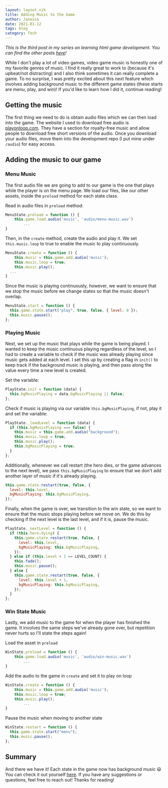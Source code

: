 ```yaml
---
layout: layout.njk
title: Adding Music to the Game
author: Janessa
date: 2021-01-12
tags: blog
category: Tech
---
```


_This is the third post in my series on learning html game development. You can find the other posts [here](/tags/#Game%20Dev)!_

While I don't play a lot of video games, video game music is honestly one of my favorite genres of music. I find it really great to work to (because it's upbeat/not distracting) and I also think sometimes it can really complete a game. To no surprise, I was pretty excited about this next feature which involves adding background music to the different game states (these starts are menu, play, and win)! If you'd like to learn how I did it, continue reading!

## Getting the music

The first thing we need to do is obtain audio files which we can then load into the game. The website I used to download free audio is [playonloop.com](https://www.playonloop.com/). They have a section for royalty-free music and allow people to download free short versions of the audio. Once you download your audio files, move them into the development repo (I put mine under `/audio`) for easy access.

## Adding the music to our game

### Menu Music

The first audio file we are going to add to our game is the one that plays while the player is on the menu page. We load our files, like our other assets, inside the `preload` method for each state class.

Read in audio files in `preload` method:

```js
MenuState.preload = function () {
    this.game.load.audio('music', 'audio/menu-music.wav')
        ...
}
```

Then, in the `create` method, create the audio and play it. We set `this.music.loop` to true to enable the music to play continuously.

```js
MenuState.create = function () {
    this.music = this.game.add.audio('music');
    this.music.loop = true;
    this.music.play();
  ...
}
```

Since the music is playing continuously, however, we want to ensure that we stop the music before we change states so that the music doesn't overlap.

```js
MenuState.start = function () {
  this.game.state.start("play", true, false, { level: 0 });
  this.music.pause();
};
```

### Playing Music

Next, we set up the music that plays while the game is being played. I wanted to keep the music continuous playing regardless of the level, so I had to create a variable to check if the music was already playing since music gets added at each level. I set this up by creating a flag in `init()` to keep track if the background music is playing, and then pass along the value every time a new level is created.

Set the variable:

```js
PlayState.init = function (data) {
  this.bgMusicPlaying = data.bgMusicPlaying || false;
};
```

Check if music is playing via our variable `this.bgMusicPlaying`, if not, play it and set the variable:

```js
PlayState._loadLevel = function (data) {
  if (this.bgMusicPlaying === false) {
    this.music = this.game.add.audio("background");
    this.music.loop = true;
    this.music.play();
    this.bgMusicPlaying = true;
  }
};
```

Additionally, whenever we call restart (the hero dies, or the game advances to the next level), we pass `this.bgMusicPlaying` to ensure that we don't add another layer of music if it's already playing.

```js
this.game.state.restart(true, false, {
  level: this.level,
  bgMusicPlaying: this.bgMusicPlaying,
});
```

Finally, when the game is over, we transition to the win state, so we want to ensure that the music stops playing before we move on. We do this by checking if the next level is the last level, and if it is, pause the music.

```js
PlayState._nextLevel = function () {
  if (this.hero.dying) {
    this.game.state.restart(true, false, {
      level: this.level,
      bgMusicPlaying: this.bgMusicPlaying,
    });
  } else if (this.level + 1 == LEVEL_COUNT) {
    this.fade();
    this.music.pause();
  } else {
    this.game.state.restart(true, false, {
      level: this.level + 1,
      bgMusicPlaying: this.bgMusicPlaying,
    });
  }
};
```

### Win State Music

Lastly, we add music to the game for when the player has finished the game. It involves the same steps we've already gone over, but repetition never hurts so I'll state the steps again!

Load the asset in `preload`

```js
WinState.preload = function () {
    this.game.load.audio('music', 'audio/win-music.wav')
        ...
}
```

Add the audio to the game in `create` and set it to play on loop

```js
WinState.create = function () {
    this.music = this.game.add.audio('music');
    this.music.loop = true;
    this.music.play();
        ...
}
```

Pause the music when moving to another state

```js
WinState.restart = function () {
  this.game.state.start("menu");
  this.music.pause();
};
```

## Summary

And there we have it! Each state in the game now has background music 😃 You can check it out yourself [here](https://janessatran.github.io/html5game/). If you have any suggestions or questions, feel free to reach out! Thanks for reading!
